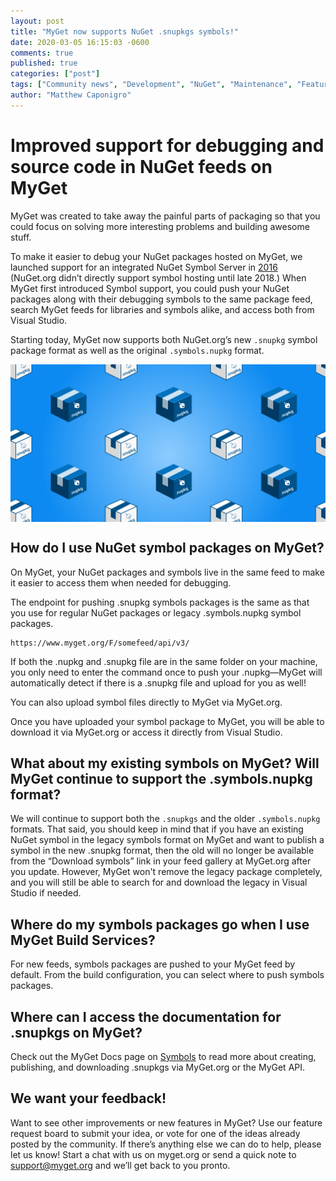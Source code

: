 ```yaml
---
layout: post
title: "MyGet now supports NuGet .snupkgs symbols!"
date: 2020-03-05 16:15:03 -0600
comments: true
published: true
categories: ["post"]
tags: ["Community news", "Development", "NuGet", "Maintenance", "Feature", "Symbols"]
author: "Matthew Caponigro"
---
```


# Improved support for debugging and source code in NuGet feeds on MyGet

MyGet was created to take away the painful parts of packaging so that you could focus on solving more interesting problems and building awesome stuff. 

To make it easier to debug your NuGet packages hosted on MyGet, we launched support for an integrated NuGet Symbol Server in [2016](https://blog.myget.org/post/2016/01/05/introducing-debugging-source-code-and-symbols-for-nuget-packages.html) (NuGet.org didn’t directly support symbol hosting until late 2018.) When MyGet first introduced Symbol support, you could push your NuGet packages along with their debugging symbols to the same package feed, search MyGet feeds for libraries and symbols alike, and access both from Visual Studio.

Starting today, MyGet now supports both NuGet.org’s new `.snupkg` symbol package format as well as the original `.symbols.nupkg` format.

<img src="/images/2020/myget-snupkg-blog-announcement.png" alt="MyGet Now Supports NuGet .snupkg Symbols" align="center" />

## How do I use NuGet symbol packages on MyGet?

On MyGet, your NuGet packages and symbols live in the same feed to make it easier to access them when needed for debugging.

The endpoint for pushing .snupkg symbols packages is the same as that you use for regular NuGet packages or legacy .symbols.nupkg symbol packages. 


```
https://www.myget.org/F/somefeed/api/v3/
```


If both the .nupkg and .snupkg file are in the same folder on your machine, you only need to enter the command once to push your .nupkg—MyGet will automatically detect if there is a .snupkg file and upload for you as well!

You can also upload symbol files directly to MyGet via MyGet.org.

Once you have uploaded your symbol package to MyGet, you will be able to download it via MyGet.org or access it directly from Visual Studio.


## What about my existing symbols on MyGet? Will MyGet continue to support the .symbols.nupkg format?

We will continue to support both the `.snupkgs` and the older `.symbols.nupkg` formats. That said, you should keep in mind that if you have an existing NuGet symbol in the legacy symbols format on MyGet and want to publish a symbol in the new .snupkg format, then the old will no longer be available from the “Download symbols” link in your feed gallery at MyGet.org after you update. However, MyGet won't remove the legacy package completely, and you will still be able to search for and download the legacy in Visual Studio if needed.


## Where do my symbols packages go when I use MyGet Build Services?

For new feeds, symbols packages are pushed to your MyGet feed by default. From the build configuration, you can select where to push symbols packages.

## Where can I access the documentation for .snupkgs on MyGet?

Check out the MyGet Docs page on [Symbols](https://docs.myget.org/docs/reference/symbols) to read more about creating, publishing, and downloading .snupkgs via MyGet.org or the MyGet API.

## We want your feedback!

Want to see other improvements or new features in MyGet? Use our feature request board to submit your idea, or vote for one of the ideas already posted by the community. If there’s anything else we can do to help, please let us know! Start a chat with us on myget.org or send a quick note to [support@myget.org](mailto:support@myget.org) and we’ll get back to you pronto.
